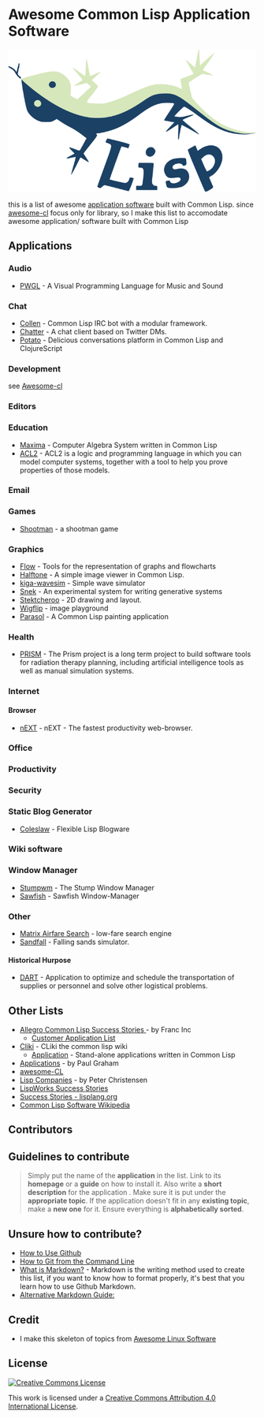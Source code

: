 # Awesome Common Lisp Application Software

![Lisp logo](https://github.com/azzamsa/lisp-logo/blob/master/logos/lisp-lizard-with-text.svg)

this is a list of awesome [application software](https://en.wikipedia.org/wiki/Application_software) built with Common Lisp.
since [awesome-cl](https://github.com/CodyReichert/awesome-cl) focus only for library, so I make this list to accomodate awesome application/ software built with Common Lisp


## Applications

### Audio

- [PWGL](http://www2.siba.fi/PWGL/) - A Visual Programming Language for Music and Sound

### Chat

- [Collen](https://github.com/Shinmera/colleen) - Common Lisp IRC bot with a modular framework.
- [Chatter](https://github.com/Shinmera/chatter) - A chat client based on Twitter DMs. 
- [Potato](https://github.com/cicakhq/potato) - Delicious conversations platform in Common Lisp and ClojureScript 

### Development

see [Awesome-cl](https://github.com/CodyReichert/awesome-cl)

### Editors
### Education

- [Maxima](https://sourceforge.net/projects/maxima/files/) - Computer Algebra System written in Common Lisp 
- [ACL2](http://www.cs.utexas.edu/users/moore/acl2/) - ACL2 is a logic and programming language in which you can model computer systems, together with a tool to help you prove properties of those models.

### Email
### Games

- [Shootman](https://github.com/Shinmera/shootman) - a shootman game 


### Graphics

- [Flow](https://github.com/Shinmera/flow) - Tools for the representation of graphs and flowcharts 
- [Halftone](https://github.com/Shinmera/halftone) - A simple image viewer in Common Lisp. 
- [kiga-wavesim](https://github.com/Shinmera/kiga-wavesim) - Simple wave simulator 
- [Snek](https://github.com/inconvergent/snek) - An experimental system for writing generative systems
- [Stektcheroo](https://github.com/xach/sketcheroo) - 2D drawing and layout. 
- [Wigflip](http://wigflip.com/) - image playground
- [Parasol](https://github.com/Shinmera/parasol) -  A Common Lisp painting application 


### Health

- [PRISM](http://www.radonc.washington.edu/medinfo/prism/) - The Prism project is a long term project to build software tools for radiation therapy planning, including artificial intelligence tools as well as manual simulation systems.


### Internet
#### Browser

- [nEXT](https://github.com/nEXT-Browser/nEXT) -  nEXT - The fastest productivity web-browser. 

### Office
### Productivity
### Security
### Static Blog Generator

- [Coleslaw](https://github.com/kingcons/coleslaw) - Flexible Lisp Blogware 

### Wiki software
### Window Manager

- [Stumpwm](https://github.com/stumpwm/stumpwm) - The Stump Window Manager 
- [Sawfish](https://github.com/SawfishWM/sawfish) - Sawfish Window-Manager 

### Other

- [Matrix Airfare Search](http://matrix.itasoftware.com/) - low-fare search engine
- [Sandfall](https://github.com/gingeralesy/sandfall) - Falling sands simulator. 

#### Historical Hurpose 

- [DART](https://en.wikipedia.org/wiki/Dynamic_Analysis_and_Replanning_Tool) - Application to optimize and schedule the transportation of supplies or personnel and solve other logistical problems.




## Other Lists

- [Allegro Common Lisp Success Stories ](https://franz.com/success/) - by Franc Inc
  - [Customer Application List](https://franz.com/success/all_customer_apps.lhtml)
- [Cliki](http://cliki.net/) -  CLiki the common lisp wiki
  - [Application](http://cliki.net/application) - Stand-alone applications written in Common Lisp 
- [Applications](http://www.paulgraham.com/apps.html) - by Paul Graham
- [awesome-CL](https://github.com/azzamsa/awesome-CL-software)
- [Lisp Companies](http://pchristensen.com/blog/lisp-companies/) - by Peter Christensen
- [LispWorks Success Stories  ](http://www.lispworks.com/success-stories/index.html)
- [Success Stories - lisplang.org](http://lisp-lang.org/success/)
- [Common Lisp Software Wikipedia](https://en.wikipedia.org/wiki/Category:Common_Lisp_software)

## Contributors
## Guidelines to contribute

> Simply put the name of the **application** in the list.
> Link to its **homepage** or a **guide** on how to install it.
> Also write a **short description** for the application .
> Make sure it is put under the **appropriate topic**.
> If the application doesn't fit in any **existing topic**, make a **new one** for it.
> Ensure everything is **alphabetically sorted**.

## Unsure how to contribute?

- [How to Use Github](https://guides.github.com/activities/forking/)
- [How to Git from the Command Line](https://rogerdudler.github.io/git-guide/)
- [What is Markdown?](https://github.com/LewisVo/Markdown-Tutorial) - Markdown is the writing method used to create this list, if you want to know how to format properly, it's best that you learn how to use Github Markdown.
- [Alternative Markdown Guide:](https://guides.github.com/features/mastering-markdown/)

## Credit

- I make this skeleton of topics from [Awesome Linux Software](https://github.com/LewisVo/Awesome-Linux-Software)


## License

[![Creative Commons License](http://i.creativecommons.org/l/by/4.0/88x31.png)](https://creativecommons.org/licenses/by/4.0/)

This work is licensed under a [Creative Commons Attribution 4.0 International License](http://creativecommons.org/licenses/by/4.0/).


